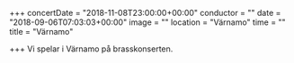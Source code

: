 +++
concertDate = "2018-11-08T23:00:00+00:00"
conductor = ""
date = "2018-09-06T07:03:03+00:00"
image = ""
location = "Värnamo"
time = ""
title = "Värnamo"

+++
Vi spelar i Värnamo på brasskonserten.